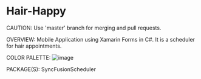 # Hair-Happy
CAUTION:
Use 'master' branch for merging and pull requests.

OVERVIEW:
Mobile Application using Xamarin Forms in C#. It is a scheduler for hair appointments.

COLOR PALETTE:
![image](https://user-images.githubusercontent.com/90705087/135705029-09a39d96-c4d4-41c1-b88e-b84241c74f95.png)

PACKAGE(S):
SyncFusionScheduler
